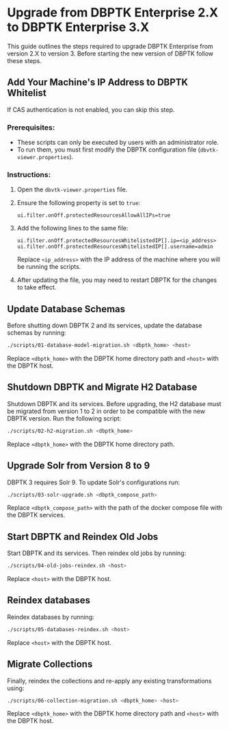 # Upgrade from DBPTK Enterprise 2.X to DBPTK Enterprise 3.X

This guide outlines the steps required to upgrade DBPTK Enterprise from version 2.X to version 3. 
Before starting the new version of DBPTK follow these steps.

## Add Your Machine's IP Address to DBPTK Whitelist

If CAS authentication is not enabled, you can skip this step.

### Prerequisites:
- These scripts can only be executed by users with an administrator role.
- To run them, you must first modify the DBPTK configuration file (`dbvtk-viewer.properties`).

### Instructions:

1. Open the `dbvtk-viewer.properties` file.
2. Ensure the following property is set to `true`:
    ```
    ui.filter.onOff.protectedResourcesAllowAllIPs=true
    ```
3. Add the following lines to the same file:
    ```
    ui.filter.onOff.protectedResourcesWhitelistedIP[].ip=<ip_address>
    ui.filter.onOff.protectedResourcesWhitelistedIP[].username=admin
    ```
    Replace `<ip_address>` with the IP address of the machine where you will be running the scripts.

4. After updating the file, you may need to restart DBPTK for the changes to take effect.

## Update Database Schemas

Before shutting down DBPTK 2 and its services, update the database schemas by running:

```bash
./scripts/01-database-model-migration.sh <dbptk_home> <host>
```
Replace `<dbptk_home>` with the DBPTK home directory path and `<host>` with the DBPTK host.

## Shutdown DBPTK and Migrate H2 Database

Shutdown DBPTK and its services. Before upgrading, the H2 database must be migrated from version 1 to 2 in order 
to be compatible with the new DBPTK version. Run the following script:

```bash
./scripts/02-h2-migration.sh <dbptk_home>
```

Replace `<dbptk_home>` with the DBPTK home directory path.

## Upgrade Solr from Version 8 to 9

DBPTK 3 requires Solr 9. To update Solr's configurations run:
```bash
./scripts/03-solr-upgrade.sh <dbptk_compose_path>
```

Replace `<dbptk_compose_path>` with the path of the docker compose file with the DBPTK services.

## Start DBPTK and Reindex Old Jobs

Start DBPTK and its services. Then reindex old jobs by running:

```bash
./scripts/04-old-jobs-reindex.sh <host>
```

Replace `<host>` with the DBPTK host.

##  Reindex databases

Reindex databases by running:

```bash
./scripts/05-databases-reindex.sh <host>
```

Replace `<host>` with the DBPTK host.

## Migrate Collections

Finally, reindex the collections and re-apply any existing transformations using:

```bash
./scripts/06-collection-migration.sh <dbptk_home> <host>
```

Replace `<dbptk_home>` with the DBPTK home directory path and `<host>` with the DBPTK host.


